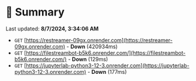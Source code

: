 # 📖 Summary
Last updated: **8/7/2024, 3:34:06 AM**

- `GET` [https://restreamer-09gx.onrender.com](https://restreamer-09gx.onrender.com) - **Down** (420934ms)
- `GET` [https://filestreambot-b5k6.onrender.com/](https://filestreambot-b5k6.onrender.com/) - **Down** (129ms)
- `GET` [https://jupyterlab-python3-12-3.onrender.com](https://jupyterlab-python3-12-3.onrender.com) - **Down** (177ms)
